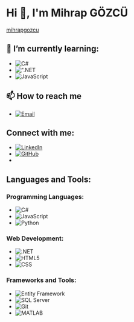# Hi 👋, I'm Mihrap GÖZCÜ
[mihrapgozcu](https://github.com/mihrapgozcu)

## 🌱 I’m currently learning:
- ![C#](https://img.shields.io/badge/C%23-%23239120.svg?style=for-the-badge&logo=c-sharp&logoColor=white)
- ![".NET](https://img.shields.io/badge/.NET-5C2D91?style=for-the-badge&logo=dot-net&logoColor=white)
- ![JavaScript](https://img.shields.io/badge/JavaScript-%23323330.svg?style=for-the-badge&logo=javascript&logoColor=%23F7DF1E)



## 📫 How to reach me
- [![Email](https://img.shields.io/badge/Email-%23EA4335.svg?style=for-the-badge&logo=gmail&logoColor=white)](mailto:mihrapgozcu@gmail.com)


## Connect with me:
- [![LinkedIn](https://img.shields.io/badge/LinkedIn-%230077B5.svg?style=for-the-badge&logo=linkedin&logoColor=white)](https://www.linkedin.com/in/mihrapgozcu/)
- [![GitHub](https://img.shields.io/badge/GitHub-%23121011.svg?style=for-the-badge&logo=github&logoColor=white)](https://github.com/mihrapgozcu)
- 
## Languages and Tools:

### Programming Languages:
- ![C#](https://img.shields.io/badge/C%23-%23239120.svg?style=for-the-badge&logo=c-sharp&logoColor=white)
- ![JavaScript](https://img.shields.io/badge/JavaScript-%23323330.svg?style=for-the-badge&logo=javascript&logoColor=%23F7DF1E)
- ![Python](https://img.shields.io/badge/Python-%2314354C.svg?style=for-the-badge&logo=python&logoColor=white)

### Web Development:
- ![.NET](https://img.shields.io/badge/.NET-5C2D91?style=for-the-badge&logo=dot-net&logoColor=white)
- ![HTML5](https://img.shields.io/badge/HTML5-%23E34F26.svg?style=for-the-badge&logo=html5&logoColor=white)
- ![CSS](https://img.shields.io/badge/CSS-%231572B6.svg?style=for-the-badge&logo=css3&logoColor=white)

### Frameworks and Tools:
- ![Entity Framework](https://img.shields.io/badge/Entity%20Framework-%235665F6.svg?style=for-the-badge&logo=.net&logoColor=white)
- ![SQL Server](https://img.shields.io/badge/SQL%20Server-CC2927?style=for-the-badge&logo=microsoft-sql-server&logoColor=white)
- ![Git](https://img.shields.io/badge/Git-F05032?style=for-the-badge&logo=git&logoColor=white)
- ![MATLAB](https://img.shields.io/badge/MATLAB-%23FF2D20.svg?style=for-the-badge&logo=mathworks&logoColor=white)

